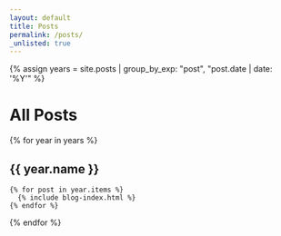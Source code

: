 ```yaml
---
layout: default
title: Posts
permalink: /posts/
_unlisted: true
---
```


{% assign years = site.posts | group_by_exp: "post", "post.date | date: '%Y'" %}

<h1>All Posts</h1>

<div class="blog">
{% for year in years %}
  <h2>{{ year.name }}</h2>

    {% for post in year.items %}
      {% include blog-index.html %}
    {% endfor %}
 
{% endfor %} 
</div>